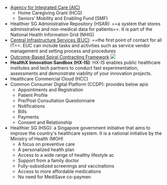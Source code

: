 - [Agency for Integrated Care (AIC)](https://www.aic.sg/about-us/)
	- Home Caregiving Grant (HCG)
	- Seniors’ Mobility and Enabling Fund (SMF)
- Healthier SG Administrative Repository (HSAR): ==a system that stores administrative and non-medical data for patients==. It is part of the National Health Information Grid (NHIG)
- [Central Infrastructure Services (EUC)](https://www.facebook.com/ihis.sg/photos/a.859520894144188/4505156809580560/?type=3&paipv=0&eav=AfZbWmhZ9y_r8fgom6i_PbufGcrAvv4VynH2PuTz_pI3vMGcvUXW3BPjhkgev_8xsII&_rdr):  ==the first point of contact for all IT==. EUC can include tasks and activities such as service vendor management and setting process and procedures
- [Outcome-Based Spiral Contracting Framework](https://www.synapxe.sg/partner-us/healthx/outcome-based-spiral-contracting-framework)
  ![](https://mc-ae878fb3-424b-4ec4-86b1-1740-cdn-endpoint.azureedge.net/-/media/project/ihis/ihis/partner-us/healthx/outcome-based-spiral-contracting-framework/healthx-outcome-based-spiral-contracting-framework-infographic.jpg?rev=aec4c3f7603847db8fb45a7913ed9938&hash=A9FF7749082A325B1A8575206971EE10)
- **HealthX Innovation Sandbox (HX-IS)**: HX-IS enables public healthcare institutes and tech partners to conduct fast experimentation, assessments and demonstrate viability of your innovation projects.
- Healthcare Commercial Cloud (HCC)
- Common Consumer Digital Platform (CCDP): provides below apis
	- Appointments and Registration
	- Patient Profile
	- Pre/Post Consultation Questionnaire
	- Notifications
	- Bills
	- Payments
	- Consent and Relationship
- Healthier SG (HSG): a Singapore government initiative that aims to improve the country's healthcare system. It is a national initiative by the Ministry of Health (MOH)
	- A focus on preventive care
	- A personalized health plan
	- Access to a wide range of healthy lifestyle ac
	- Support from a family doctor
	- Fully-subsidized screenings and vaccinations
	- Access to more affordable medications
	- No need for MediSave co-paymen